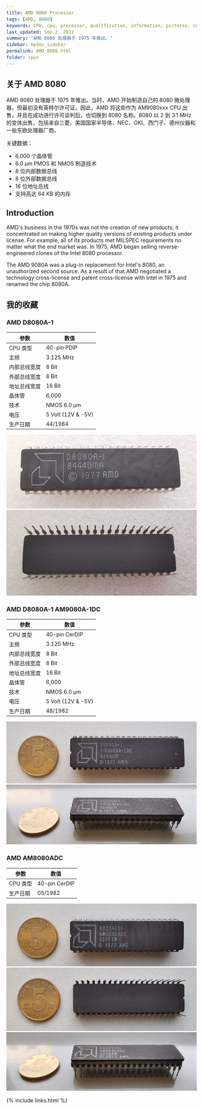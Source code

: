 ```yaml
---
title: AMD 8080 Processor
tags: [AMD, 8080]
keywords: CPU, cpu, processor, qualification, information, pictures, core, frequency, chip packaging, packaging, cpu info, x86, collection, amd, cyrix, harris, ibm, idt, iit, intel, motorola, nec, sgs, sgs-thomson, siemens, ST, signetics, mhs, ti, texas instruments, ulsi, umc, weitek, zilog, 808x, 8085, 8088, 8086, 80188, 80186, 80286, 286, 80386, 386, i386, Am386, 386sx, 386dx, 486, i486, 586, 486sx, 486dx, overdrive, 487, pentium, 586, 5x86, 386dlc, 386slc, 486dx2, mmx, ppro, pentium-pro, pro, athlon, duron, z80, dirk oppelt, dirk, oppelt, engineering, sample, samples
last_updated: Sep 2, 2022
summary: "AMD 8080 处理器于 1975 年推出。"
sidebar: mydoc_sidebar
permalink: AMD_8080.html
folder: cpus
---
```


## 关于 AMD 8080

AMD 8080 处理器于 1975 年推出。当时，AMD 开始制造自己的 8080 微处理器，但最初没有英特尔许可证。因此，AMD 将这些作为 AM9080xxx CPU 出售，并且在成功进行许可谈判后，也切换到 8080 名称。8080 以 2 到 3.1 MHz 的变体出售，包括来自三菱、美国国家半导体、NEC、OKI、西门子、德州仪器和一些东欧处理器厂商。

关键数据：

- 6,000 个晶体管
- 6.0 µm PMOS 和 NMOS 制造技术
- 8 位内部数据总线
- 8 位外部数据总线
- 16 位地址总线
- 支持高达 64 KB 的内存

## Introduction

AMD's business in the 1970s was not the creation of new products; it concentrated on making higher quality versions of existing products under license. For example, all of its products met MILSPEC requirements no matter what the end market was. In 1975, AMD began selling reverse-engineered clones of the Intel 8080 processor.
 
The AMD 9080A was a plug-in replacement for Intel's 8080, an unauthorized second source. As a result of that AMD negotiated a technology cross-license and patent cross-license with Intel in 1975 and renamed the chip 8080A.

## 我的收藏

### AMD D8080A-1

| 参数 | 数值 |
| ------ | ------ |
| CPU 类型 | 40-pin PDIP |
| 主频 | 3.125 MHz |
| 内部总线宽度 | 8 Bit |
| 外部总线宽度 | 8 Bit |
| 地址总线宽度 | 16 Bit |
| 晶体管 | 6,000 |
| 技术 | NMOS 6.0 µm |
| 电压 | 5 Volt (12V & -5V) |
| 生产日期 | 44/1984 |

![AMD D8080A-1 正面](/images/cpus/AMD/AMD_D8080A-1_1.jpg)
![AMD D8080A-1 反面](/images/cpus/AMD/AMD_D8080A-1_2.jpg)

### AMD D8080A-1 AM9080A-1DC

| 参数 | 数值 |
| ------ | ------ |
| CPU 类型 | 40-pin CerDIP |
| 主频 | 3.125 MHz |
| 内部总线宽度 | 8 Bit |
| 外部总线宽度 | 8 Bit |
| 地址总线宽度 | 16 Bit |
| 晶体管 | 6,000 |
| 技术 | NMOS 6.0 µm |
| 电压 | 5 Volt (12V & -5V) |
| 生产日期 | 48/1982 |

![AMD D8080A-1 AM9080A-1DC 正面](/images/cpus/AMD/AMD_D8080A-1_AM9080A-1DC_1.jpg)
![AMD D8080A-1 AM9080A-1DC 反面](/images/cpus/AMD/AMD_D8080A-1_AM9080A-1DC_2.jpg)

### AMD AM8080ADC

| 参数 | 数值 |
| ------ | ------ |
| CPU 类型 | 40-pin CerDIP |
| 生产日期 | 05/1982 |

![AMD AM8080ADC 正面](/images/cpus/AMD/AMD_AM8080ADC_1.jpg)
![AMD AM8080ADC 反面](/images/cpus/AMD/AMD_AM8080ADC_2.jpg)
![AMD AM8080ADC 侧面](/images/cpus/AMD/AMD_AM8080ADC_3.jpg)

{% include links.html %}

